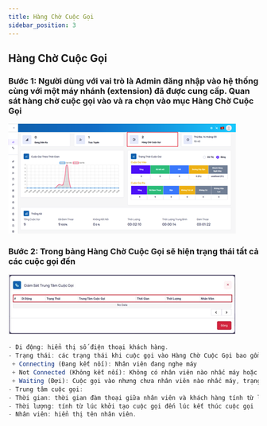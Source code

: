 ```yaml
---
title: Hàng Chờ Cuộc Gọi
sidebar_position: 3
---
```


## Hàng Chờ Cuộc Gọi

### Bước 1: Người dùng với vai trò là Admin đăng nhập vào hệ thống cùng với một máy nhánh (extension) đã được cung cấp. Quan sát hàng chờ cuộc gọi vào và ra chọn vào mục Hàng Chờ Cuộc Gọi

![PITEL](./img/monitor-queue.png)

### Bước 2: Trong bảng Hàng Chờ Cuộc Gọi sẽ hiện trạng thái tất cả các cuộc gọi đến

![PITEL](./img/monitor-queue1.png)

```jsx title="Giải thích thông số"
- Di động: hiển thị số điện thoại khách hàng.
- Trạng thái: các trạng thái khi cuộc gọi vào Hàng Chờ Cuộc Gọi bao gồm các trạng thái:
 + Connecting (Đang kết nối): Nhân viên đang nghe máy
 + Not Connected (Không kết nối): Không có nhân viên nào nhấc máy hoặc nhân viên huỷ cuộc gọi và phía thuê bao ngắt máy trước khi gặp nhân viên.
 + Waiting (Đợi): Cuộc gọi vào nhưng chưa nhân viên nào nhấc máy, trạng thái này sẽ tồn tại đến khi cuộc gọi kết thúc hoặc chuyển sang trạng thái Connecting.
- Trung tâm cuộc gọi:
- Thời gian: thời gian đàm thoại giữa nhân viên và khách hàng tính từ lúc cuộc gọi được kết nối giữa 2 bên.
- Thời lượng: tính từ lúc khởi tạo cuộc gọi đến lúc kết thúc cuộc gọi
- Nhân viên: hiển thị tên nhân viên.
```